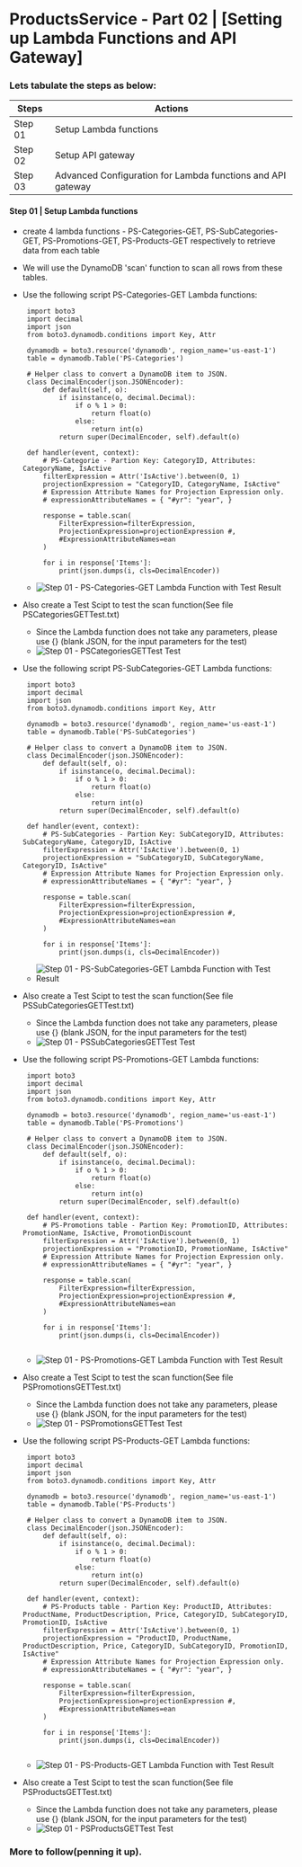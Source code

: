 # ProductsService - Part 02  | [Setting up Lambda Functions and API Gateway]
### Lets tabulate the steps as below:
Steps | Actions
------------ | -------------
Step 01  | Setup Lambda functions
Step 02  | Setup API gateway
Step 03  | Advanced Configuration for Lambda functions and API gateway

#### Step 01  | Setup Lambda functions
 - create 4 lambda functions - PS-Categories-GET, PS-SubCategories-GET, PS-Promotions-GET, PS-Products-GET respectively to retrieve data from each table
 - We will use the DynamoDB 'scan' function to scan all rows from these tables.

 - Use the following script PS-Categories-GET Lambda functions:
   ```
    import boto3
    import decimal
    import json
    from boto3.dynamodb.conditions import Key, Attr

    dynamodb = boto3.resource('dynamodb', region_name='us-east-1')
    table = dynamodb.Table('PS-Categories')

    # Helper class to convert a DynamoDB item to JSON.
    class DecimalEncoder(json.JSONEncoder):
        def default(self, o):
            if isinstance(o, decimal.Decimal):
                if o % 1 > 0:
                    return float(o)
                else:
                    return int(o)
            return super(DecimalEncoder, self).default(o)

    def handler(event, context):
        # PS-Categorie - Partion Key: CategoryID, Attributes: CategoryName, IsActive
        filterExpression = Attr('IsActive').between(0, 1)
        projectionExpression = "CategoryID, CategoryName, IsActive"
        # Expression Attribute Names for Projection Expression only.
        # expressionAttributeNames = { "#yr": "year", }

        response = table.scan(
            FilterExpression=filterExpression,
            ProjectionExpression=projectionExpression #,
            #ExpressionAttributeNames=ean
        )

        for i in response['Items']:
            print(json.dumps(i, cls=DecimalEncoder))

   ```
   - ![Step 01 - PS-Categories-GET Lambda Function with Test Result](./images/PS-Categories-GET-LambdaFunction.PNG)
   
- Also create a Test Scipt to test the scan function(See file PSCategoriesGETTest.txt)
    - Since the Lambda function does not take any parameters, please use {} (blank JSON, for the input parameters for the test)
    - ![Step 01 - PSCategoriesGETTest Test](./images/PSCategoriesGETTest.PNG)
    
    
- Use the following script PS-SubCategories-GET Lambda functions:
   ```
    import boto3
    import decimal
    import json
    from boto3.dynamodb.conditions import Key, Attr

    dynamodb = boto3.resource('dynamodb', region_name='us-east-1')
    table = dynamodb.Table('PS-SubCategories')

    # Helper class to convert a DynamoDB item to JSON.
    class DecimalEncoder(json.JSONEncoder):
        def default(self, o):
            if isinstance(o, decimal.Decimal):
                if o % 1 > 0:
                    return float(o)
                else:
                    return int(o)
            return super(DecimalEncoder, self).default(o)

    def handler(event, context):
        # PS-SubCategories - Partion Key: SubCategoryID, Attributes: SubCategoryName, CategoryID, IsActive
        filterExpression = Attr('IsActive').between(0, 1)
        projectionExpression = "SubCategoryID, SubCategoryName, CategoryID, IsActive"
        # Expression Attribute Names for Projection Expression only.
        # expressionAttributeNames = { "#yr": "year", }

        response = table.scan(
            FilterExpression=filterExpression,
            ProjectionExpression=projectionExpression #,
            #ExpressionAttributeNames=ean
        )

        for i in response['Items']:
            print(json.dumps(i, cls=DecimalEncoder))

   ```
   - ![Step 01 - PS-SubCategories-GET Lambda Function with Test Result](./images/PS-SubCategories-GET-LambdaFunction.PNG)
   
- Also create a Test Scipt to test the scan function(See file PSSubCategoriesGETTest.txt)
    - Since the Lambda function does not take any parameters, please use {} (blank JSON, for the input parameters for the test)
    - ![Step 01 - PSSubCategoriesGETTest Test](./images/PSSubCategoriesGETTest.PNG)
    
    
- Use the following script PS-Promotions-GET Lambda functions:
   ```
    import boto3
    import decimal
    import json
    from boto3.dynamodb.conditions import Key, Attr

    dynamodb = boto3.resource('dynamodb', region_name='us-east-1')
    table = dynamodb.Table('PS-Promotions')

    # Helper class to convert a DynamoDB item to JSON.
    class DecimalEncoder(json.JSONEncoder):
        def default(self, o):
            if isinstance(o, decimal.Decimal):
                if o % 1 > 0:
                    return float(o)
                else:
                    return int(o)
            return super(DecimalEncoder, self).default(o)

    def handler(event, context):
        # PS-Promotions table - Partion Key: PromotionID, Attributes: PromotionName, IsActive, PromotionDiscount
        filterExpression = Attr('IsActive').between(0, 1)
        projectionExpression = "PromotionID, PromotionName, IsActive"
        # Expression Attribute Names for Projection Expression only.
        # expressionAttributeNames = { "#yr": "year", }

        response = table.scan(
            FilterExpression=filterExpression,
            ProjectionExpression=projectionExpression #,
            #ExpressionAttributeNames=ean
        )

        for i in response['Items']:
            print(json.dumps(i, cls=DecimalEncoder))


   ```
   - ![Step 01 - PS-Promotions-GET Lambda Function with Test Result](./images/PS-Promotions-GET-LambdaFunction.PNG)
   
- Also create a Test Scipt to test the scan function(See file PSPromotionsGETTest.txt)
    - Since the Lambda function does not take any parameters, please use {} (blank JSON, for the input parameters for the test)
    - ![Step 01 - PSPromotionsGETTest Test](./images/PSPromotionsGETTest.PNG)

- Use the following script PS-Products-GET Lambda functions:
   ```
    import boto3
    import decimal
    import json
    from boto3.dynamodb.conditions import Key, Attr

    dynamodb = boto3.resource('dynamodb', region_name='us-east-1')
    table = dynamodb.Table('PS-Products')

    # Helper class to convert a DynamoDB item to JSON.
    class DecimalEncoder(json.JSONEncoder):
        def default(self, o):
            if isinstance(o, decimal.Decimal):
                if o % 1 > 0:
                    return float(o)
                else:
                    return int(o)
            return super(DecimalEncoder, self).default(o)

    def handler(event, context):
        # PS-Products table - Partion Key: ProductID, Attributes: ProductName, ProductDescription, Price, CategoryID, SubCategoryID, PromotionID, IsActive
        filterExpression = Attr('IsActive').between(0, 1)
        projectionExpression = "ProductID, ProductName, ProductDescription, Price, CategoryID, SubCategoryID, PromotionID, IsActive"
        # Expression Attribute Names for Projection Expression only.
        # expressionAttributeNames = { "#yr": "year", }

        response = table.scan(
            FilterExpression=filterExpression,
            ProjectionExpression=projectionExpression #,
            #ExpressionAttributeNames=ean
        )

        for i in response['Items']:
            print(json.dumps(i, cls=DecimalEncoder))


   ```
   - ![Step 01 - PS-Products-GET Lambda Function with Test Result](./images/PS-Products-GET-LambdaFunction.PNG)
   
- Also create a Test Scipt to test the scan function(See file PSProductsGETTest.txt)
    - Since the Lambda function does not take any parameters, please use {} (blank JSON, for the input parameters for the test)
    - ![Step 01 - PSProductsGETTest Test](./images/PSProductsGETTest.PNG)
    
### More to follow(penning it up).